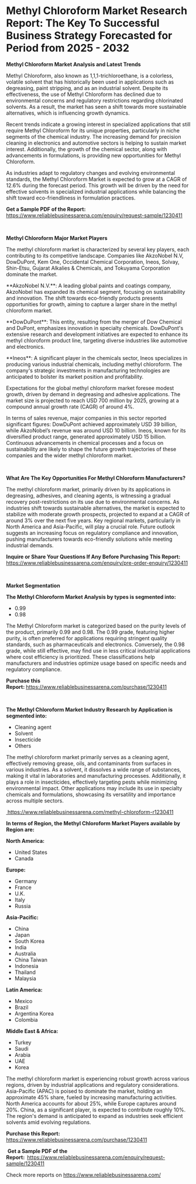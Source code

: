 <p><h1>Methyl Chloroform Market Research Report: The Key To Successful Business Strategy Forecasted for Period from 2025 - 2032</h1></p><p><strong>Methyl Chloroform Market Analysis and Latest Trends</strong></p>
<p><p>Methyl Chloroform, also known as 1,1,1-trichloroethane, is a colorless, volatile solvent that has historically been used in applications such as degreasing, paint stripping, and as an industrial solvent. Despite its effectiveness, the use of Methyl Chloroform has declined due to environmental concerns and regulatory restrictions regarding chlorinated solvents. As a result, the market has seen a shift towards more sustainable alternatives, which is influencing growth dynamics.</p><p>Recent trends indicate a growing interest in specialized applications that still require Methyl Chloroform for its unique properties, particularly in niche segments of the chemical industry. The increasing demand for precision cleaning in electronics and automotive sectors is helping to sustain market interest. Additionally, the growth of the chemical sector, along with advancements in formulations, is providing new opportunities for Methyl Chloroform.</p><p>As industries adapt to regulatory changes and evolving environmental standards, the Methyl Chloroform Market is expected to grow at a CAGR of 12.6% during the forecast period. This growth will be driven by the need for effective solvents in specialized industrial applications while balancing the shift toward eco-friendliness in formulation practices.</p></p>
<p><strong>Get a Sample PDF of the Report:&nbsp;</strong> <a href="https://www.reliablebusinessarena.com/enquiry/request-sample/1230411?utm_campaign=3181&utm_medium=2&utm_source=Github&utm_content=ia&utm_term=01042025&utm_id=methyl-chloroform">https://www.reliablebusinessarena.com/enquiry/request-sample/1230411</a></p>
<p>&nbsp;</p>
<p><strong>Methyl Chloroform Major Market Players</strong></p>
<p><p>The methyl chloroform market is characterized by several key players, each contributing to its competitive landscape. Companies like AkzoNobel N.V, DowDuPont, Kem One, Occidental Chemical Corporation, Ineos, Solvay, Shin-Etsu, Gujarat Alkalies & Chemicals, and Tokuyama Corporation dominate the market.</p><p>**AkzoNobel N.V.**: A leading global paints and coatings company, AkzoNobel has expanded its chemical segment, focusing on sustainability and innovation. The shift towards eco-friendly products presents opportunities for growth, aiming to capture a larger share in the methyl chloroform market.</p><p>**DowDuPont**: This entity, resulting from the merger of Dow Chemical and DuPont, emphasizes innovation in specialty chemicals. DowDuPont's extensive research and development initiatives are expected to enhance its methyl chloroform product line, targeting diverse industries like automotive and electronics.</p><p>**Ineos**: A significant player in the chemicals sector, Ineos specializes in producing various industrial chemicals, including methyl chloroform. The company's strategic investments in manufacturing technologies are anticipated to bolster its market position and profitability.</p><p>Expectations for the global methyl chloroform market foresee modest growth, driven by demand in degreasing and adhesive applications. The market size is projected to reach USD 700 million by 2025, growing at a compound annual growth rate (CAGR) of around 4%.</p><p>In terms of sales revenue, major companies in this sector reported significant figures: DowDuPont achieved approximately USD 39 billion, while AkzoNobel’s revenue was around USD 10 billion. Ineos, known for its diversified product range, generated approximately USD 15 billion. Continuous advancements in chemical processes and a focus on sustainability are likely to shape the future growth trajectories of these companies and the wider methyl chloroform market.</p></p>
<p>&nbsp;</p>
<p><strong>What Are The Key Opportunities For Methyl Chloroform Manufacturers?</strong></p>
<p><p>The methyl chloroform market, primarily driven by its applications in degreasing, adhesives, and cleaning agents, is witnessing a gradual recovery post-restrictions on its use due to environmental concerns. As industries shift towards sustainable alternatives, the market is expected to stabilize with moderate growth prospects, projected to expand at a CAGR of around 3% over the next five years. Key regional markets, particularly in North America and Asia-Pacific, will play a crucial role. Future outlook suggests an increasing focus on regulatory compliance and innovation, pushing manufacturers towards eco-friendly solutions while meeting industrial demands.</p></p>
<p><strong>Inquire or Share Your Questions If Any Before Purchasing This Report:</strong> <a href="https://www.reliablebusinessarena.com/enquiry/pre-order-enquiry/1230411?utm_campaign=3181&utm_medium=2&utm_source=Github&utm_content=ia&utm_term=01042025&utm_id=methyl-chloroform">https://www.reliablebusinessarena.com/enquiry/pre-order-enquiry/1230411</a></p>
<p>&nbsp;</p>
<p><strong>Market Segmentation</strong></p>
<p><strong>The Methyl Chloroform Market Analysis by types is segmented into:</strong></p>
<p><ul><li>0.99</li><li>0.98</li></ul></p>
<p><p>The Methyl Chloroform market is categorized based on the purity levels of the product, primarily 0.99 and 0.98. The 0.99 grade, featuring higher purity, is often preferred for applications requiring stringent quality standards, such as pharmaceuticals and electronics. Conversely, the 0.98 grade, while still effective, may find use in less critical industrial applications where cost efficiency is prioritized. These classifications help manufacturers and industries optimize usage based on specific needs and regulatory compliance.</p></p>
<p><strong>Purchase this Report:&nbsp;</strong><a href="https://www.reliablebusinessarena.com/purchase/1230411?utm_campaign=3181&utm_medium=2&utm_source=Github&utm_content=ia&utm_term=01042025&utm_id=methyl-chloroform">https://www.reliablebusinessarena.com/purchase/1230411</a></p>
<p>&nbsp;</p>
<p><strong>The Methyl Chloroform Market Industry Research by Application is segmented into:</strong></p>
<p><ul><li>Cleaning agent</li><li>Solvent</li><li>Insecticide</li><li>Others</li></ul></p>
<p><p>The methyl chloroform market primarily serves as a cleaning agent, effectively removing grease, oils, and contaminants from surfaces in various industries. As a solvent, it dissolves a wide range of substances, making it vital in laboratories and manufacturing processes. Additionally, it plays a role in insecticides, effectively targeting pests while minimizing environmental impact. Other applications may include its use in specialty chemicals and formulations, showcasing its versatility and importance across multiple sectors.</p></p>
<p><a href="https://www.reliablebusinessarena.com/methyl-chloroform-r1230411?utm_campaign=3181&utm_medium=2&utm_source=Github&utm_content=ia&utm_term=01042025&utm_id=methyl-chloroform">&nbsp;https://www.reliablebusinessarena.com/methyl-chloroform-r1230411</a></p>
<p><strong>In terms of Region, the Methyl Chloroform Market Players available by Region are:</strong></p>
<p>
    <p> <strong> North America: </strong>
        <ul>
            <li>United States</li>
            <li>Canada</li>
        </ul>
        </p> 
    <p> <strong> Europe: </strong>
        <ul>
            <li>Germany</li>
            <li>France</li>
            <li>U.K.</li>
            <li>Italy</li>
            <li>Russia</li>
        </ul>
        </p> 
    <p> <strong> Asia-Pacific: </strong>
        <ul>
            <li>China</li>
            <li>Japan</li>
            <li>South Korea</li>
            <li>India</li>
            <li>Australia</li>
            <li>China Taiwan</li>
            <li>Indonesia</li>
            <li>Thailand</li>
            <li>Malaysia</li>
        </ul>
        </p> 
    <p> <strong> Latin America: </strong>
        <ul>
            <li>Mexico</li>
            <li>Brazil</li>
            <li>Argentina Korea</li>
            <li>Colombia</li>
        </ul>
        </p> 
    <p> <strong> Middle East & Africa: </strong>
        <ul>
            <li>Turkey</li>
            <li>Saudi</li>
            <li>Arabia</li>
            <li>UAE</li>
            <li>Korea</li>
        </ul>
    </p>
    </p>
<p><p>The methyl chloroform market is experiencing robust growth across various regions, driven by industrial applications and regulatory considerations. Asia-Pacific (APAC) is poised to dominate the market, holding an approximate 45% share, fueled by increasing manufacturing activities. North America accounts for about 25%, while Europe captures around 20%. China, as a significant player, is expected to contribute roughly 10%. The region's demand is anticipated to expand as industries seek efficient solvents amid evolving regulations.</p></p>
<p><strong>Purchase this Report: </strong><a href="https://www.reliablebusinessarena.com/purchase/1230411?utm_campaign=3181&utm_medium=2&utm_source=Github&utm_content=ia&utm_term=01042025&utm_id=methyl-chloroform">https://www.reliablebusinessarena.com/purchase/1230411</a></p>
<p>&nbsp;<strong>Get a Sample PDF of the Report:&nbsp;&nbsp;</strong><a href="https://www.reliablebusinessarena.com/enquiry/request-sample/1230411?utm_campaign=3181&utm_medium=2&utm_source=Github&utm_content=ia&utm_term=01042025&utm_id=methyl-chloroform">https://www.reliablebusinessarena.com/enquiry/request-sample/1230411</a></p>
<p><strong></strong></p>
<p>Check more reports on <a href="https://www.reliablebusinessarena.com/?utm_campaign=3181&utm_medium=2&utm_source=Github&utm_content=ia&utm_term=01042025&utm_id=methyl-chloroform">https://www.reliablebusinessarena.com/</a></p>